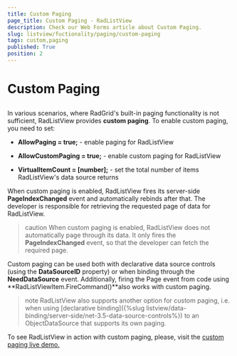```yaml
---
title: Custom Paging
page_title: Custom Paging - RadListView
description: Check our Web Forms article about Custom Paging.
slug: listview/fuctionality/paging/custom-paging
tags: custom,paging
published: True
position: 2
---
```


# Custom Paging



## 

In various scenarios, where RadGrid's built-in paging functionality is not sufficient, RadListView provides **custom paging**. To enable custom paging, you need to set:

* **AllowPaging = true;** - enable paging for RadListView

* **AllowCustomPaging = true;** - enable custom paging for RadListView

* **VirtualItemCount = [number];** - set the total number of items RadListView's data source returns

When custom paging is enabled, RadListView fires its server-side **PageIndexChanged** event and automatically rebinds after that. The developer is responsible for retrieving the requested page of data for RadListView.

>caution When custom paging is enabled, RadListView does not automatically page through its data. It only fires the **PageIndexChanged** event, so that the developer can fetch the required page.
>


Custom paging can be used both with declarative data source controls (using the **DataSourceID** property) or when binding through the **NeedDataSource** event. Additionally, firing the Page event from code using **RadListViewItem.FireCommand()**also works with custom paging.

>note RadListView also supports another option for custom paging, i.e. when using [declarative binding]({%slug listview/data-binding/server-side/net-3.5-data-source-controls%}) to an ObjectDataSource that supports its own paging.
>


To see RadListView in action with custom paging, please, visit the [custom paging live demo.](https://demos.telerik.com/aspnet-ajax/listview/examples/paging/custompaging/defaultcs.aspx)
